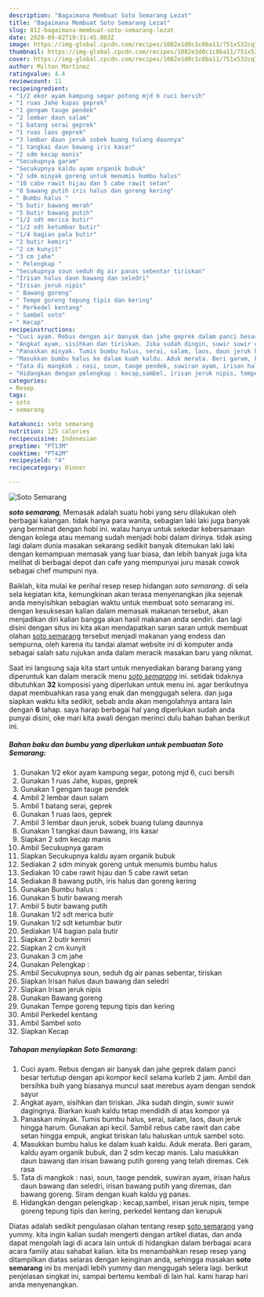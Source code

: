 ```yaml
---
description: "Bagaimana Membuat Soto Semarang Lezat"
title: "Bagaimana Membuat Soto Semarang Lezat"
slug: 812-bagaimana-membuat-soto-semarang-lezat
date: 2020-09-02T19:31:45.003Z
image: https://img-global.cpcdn.com/recipes/1082e1d0c1c8ba11/751x532cq70/soto-semarang-foto-resep-utama.jpg
thumbnail: https://img-global.cpcdn.com/recipes/1082e1d0c1c8ba11/751x532cq70/soto-semarang-foto-resep-utama.jpg
cover: https://img-global.cpcdn.com/recipes/1082e1d0c1c8ba11/751x532cq70/soto-semarang-foto-resep-utama.jpg
author: Milton Martinez
ratingvalue: 4.4
reviewcount: 11
recipeingredient:
- "1/2 ekor ayam kampung segar potong mjd 6 cuci bersih"
- "1 ruas Jahe kupas geprek"
- "1 gengam tauge pendek"
- "2 lembar daun salam"
- "1 batang serai geprek"
- "1 ruas laos geprek"
- "3 lembar daun jeruk sobek buang tulang daunnya"
- "1 tangkai daun bawang iris kasar"
- "2 sdm kecap manis"
- "Secukupnya garam"
- "Secukupnya kaldu ayam organik bubuk"
- "2 sdm minyak goreng untuk menumis bumbu halus"
- "10 cabe rawit hijau dan 5 cabe rawit setan"
- "8 bawang putih iris halus dan goreng kering"
- " Bumbu halus "
- "5 butir bawang merah"
- "5 butir bawang putih"
- "1/2 sdt merica butir"
- "1/2 sdt ketumbar butir"
- "1/4 bagian pala butir"
- "2 butir kemiri"
- "2 cm kunyit"
- "3 cm jahe"
- " Pelengkap "
- "Secukupnya soun seduh dg air panas sebentar tiriskan"
- "Irisan halus daun bawang dan seledri"
- "Irisan jeruk nipis"
- " Bawang goreng"
- " Tempe goreng tepung tipis dan kering"
- " Perkedel kentang"
- " Sambel soto"
- " Kecap"
recipeinstructions:
- "Cuci ayam. Rebus dengan air banyak dan jahe geprek dalam panci besar tertutup dengan api kompor kecil selama kurleb 2 jam. Ambil dan bersihka buih yang biasanya muncul saat merebus ayam dengan sendok sayur"
- "Angkat ayam, sisihkan dan tiriskan. Jika sudah dingin, suwir suwir dagingnya. Biarkan kuah kaldu tetap mendidih di atas kompor ya"
- "Panaskan minyak. Tumis bumbu halus, serai, salam, laos, daun jeruk hingga harum. Gunakan api kecil. Sambil rebus cabe rawit dan cabe setan hingga empuk, angkat tiriskan lalu haluskan untuk sambel soto."
- "Masukkan bumbu halus ke dalam kuah kaldu. Aduk merata. Beri garam, kaldu ayam organik bubuk, dan 2 sdm kecap manis. Lalu masukkan daun bawang dan irisan bawang putih goreng yang telah diremas. Cek rasa"
- "Tata di mangkok : nasi, soun, taoge pendek, suwiran ayam, irisan halus daun bawang dan seledri, irisan bawang putih yang diremas, dan bawang goreng. Siram dengan kuah kaldu yg panas."
- "Hidangkan dengan pelengkap : kecap,sambel, irisan jeruk nipis, tempe goreng tepung tipis dan kering, perkedel kentang dan kerupuk"
categories:
- Resep
tags:
- soto
- semarang

katakunci: soto semarang 
nutrition: 125 calories
recipecuisine: Indonesian
preptime: "PT13M"
cooktime: "PT42M"
recipeyield: "4"
recipecategory: Dinner

---
```



![Soto Semarang](https://img-global.cpcdn.com/recipes/1082e1d0c1c8ba11/751x532cq70/soto-semarang-foto-resep-utama.jpg)

<b><i>soto semarang</i></b>, Memasak adalah suatu hobi yang seru dilakukan oleh berbagai kalangan. tidak hanya para wanita, sebagian laki laki juga banyak yang berminat dengan hobi ini. walau hanya untuk sekedar kebersamaan dengan kolega atau memang sudah menjadi hobi dalam dirinya. tidak asing lagi dalam dunia masakan sekarang sedikit banyak ditemukan laki laki dengan kemampuan memasak yang luar biasa, dan lebih banyak juga kita melihat di berbagai depot dan cafe yang mempunyai juru masak cowok sebagai chef mumpuni nya.

Baiklah, kita mulai ke perihal resep resep hidangan <i>soto semarang</i>. di sela sela kegiatan kita, kemungkinan akan terasa menyenangkan jika sejenak anda menyisihkan sebagian waktu untuk membuat soto semarang ini. dengan kesuksesan kalian dalam memasak makanan tersebut, akan menjadikan diri kalian bangga akan hasil makanan anda sendiri. dan lagi disini dengan situs ini kita akan mendapatkan saran saran untuk membuat olahan <u>soto semarang</u> tersebut menjadi makanan yang endess dan sempurna, oleh karena itu tandai alamat website ini di komputer anda sebagai salah satu rujukan anda dalam meracik masakan baru yang nikmat.




Saat ini langsung saja kita start untuk menyediakan barang barang yang diperuntuk kan dalam meracik menu <u><i>soto semarang</i></u> ini. setidak tidaknya dibutuhkan <b>32</b> komposisi yang diperlukan untuk menu ini. agar berikutnya dapat membuahkan rasa yang enak dan menggugah selera. dan juga siapkan waktu kita sedikit, sebab anda akan mengolahnya antara lain dengan <b>6</b> tahap. saya harap berbagai hal yang diperlukan sudah anda punyai disini, oke mari kita awali dengan merinci dulu bahan bahan berikut ini.

<!--inarticleads1-->

##### Bahan baku dan bumbu yang diperlukan untuk pembuatan Soto Semarang:

1. Gunakan 1/2 ekor ayam kampung segar, potong mjd 6, cuci bersih
1. Gunakan 1 ruas Jahe, kupas, geprek
1. Gunakan 1 gengam tauge pendek
1. Ambil 2 lembar daun salam
1. Ambil 1 batang serai, geprek
1. Gunakan 1 ruas laos, geprek
1. Ambil 3 lembar daun jeruk, sobek buang tulang daunnya
1. Gunakan 1 tangkai daun bawang, iris kasar
1. Siapkan 2 sdm kecap manis
1. Ambil Secukupnya garam
1. Siapkan Secukupnya kaldu ayam organik bubuk
1. Sediakan 2 sdm minyak goreng untuk menumis bumbu halus
1. Sediakan 10 cabe rawit hijau dan 5 cabe rawit setan
1. Sediakan 8 bawang putih, iris halus dan goreng kering
1. Gunakan  Bumbu halus :
1. Gunakan 5 butir bawang merah
1. Ambil 5 butir bawang putih
1. Gunakan 1/2 sdt merica butir
1. Gunakan 1/2 sdt ketumbar butir
1. Sediakan 1/4 bagian pala butir
1. Siapkan 2 butir kemiri
1. Siapkan 2 cm kunyit
1. Gunakan 3 cm jahe
1. Gunakan  Pelengkap :
1. Ambil Secukupnya soun, seduh dg air panas sebentar, tiriskan
1. Siapkan Irisan halus daun bawang dan seledri
1. Siapkan Irisan jeruk nipis
1. Gunakan  Bawang goreng
1. Gunakan  Tempe goreng tepung tipis dan kering
1. Ambil  Perkedel kentang
1. Ambil  Sambel soto
1. Siapkan  Kecap




<!--inarticleads2-->

##### Tahapan menyiapkan Soto Semarang:

1. Cuci ayam. Rebus dengan air banyak dan jahe geprek dalam panci besar tertutup dengan api kompor kecil selama kurleb 2 jam. Ambil dan bersihka buih yang biasanya muncul saat merebus ayam dengan sendok sayur
1. Angkat ayam, sisihkan dan tiriskan. Jika sudah dingin, suwir suwir dagingnya. Biarkan kuah kaldu tetap mendidih di atas kompor ya
1. Panaskan minyak. Tumis bumbu halus, serai, salam, laos, daun jeruk hingga harum. Gunakan api kecil. Sambil rebus cabe rawit dan cabe setan hingga empuk, angkat tiriskan lalu haluskan untuk sambel soto.
1. Masukkan bumbu halus ke dalam kuah kaldu. Aduk merata. Beri garam, kaldu ayam organik bubuk, dan 2 sdm kecap manis. Lalu masukkan daun bawang dan irisan bawang putih goreng yang telah diremas. Cek rasa
1. Tata di mangkok : nasi, soun, taoge pendek, suwiran ayam, irisan halus daun bawang dan seledri, irisan bawang putih yang diremas, dan bawang goreng. Siram dengan kuah kaldu yg panas.
1. Hidangkan dengan pelengkap : kecap,sambel, irisan jeruk nipis, tempe goreng tepung tipis dan kering, perkedel kentang dan kerupuk




Diatas adalah sedikit pengulasan olahan tentang resep <u>soto semarang</u> yang yummy. kita ingin kalian sudah mengerti dengan artikel diatas, dan anda dapat mengolah lagi di acara lain untuk di hidangkan dalam berbagai acara acara family atau sahabat kalian. kita bs menambahkan resep resep yang ditampilkan diatas selaras dengan keinginan anda, sehingga masakan <b>soto semarang</b> ini bs menjadi lebih yummy dan menggugah selera lagi. berikut penjelasan singkat ini, sampai bertemu kembali di lain hal. kami harap hari anda menyenangkan.
